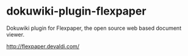 dokuwiki-plugin-flexpaper
=========================

Dokuwiki plugin for Flexpaper, the open source web based document viewer.

http://flexpaper.devaldi.com/
